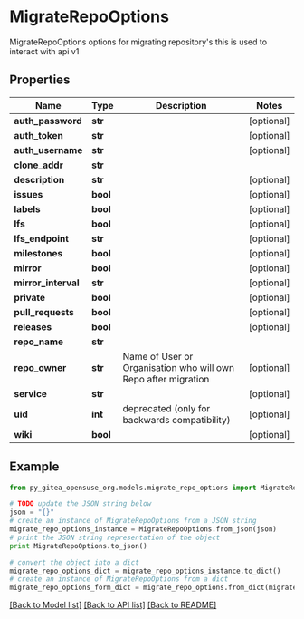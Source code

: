 # MigrateRepoOptions

MigrateRepoOptions options for migrating repository's this is used to interact with api v1

## Properties

Name | Type | Description | Notes
------------ | ------------- | ------------- | -------------
**auth_password** | **str** |  | [optional] 
**auth_token** | **str** |  | [optional] 
**auth_username** | **str** |  | [optional] 
**clone_addr** | **str** |  | 
**description** | **str** |  | [optional] 
**issues** | **bool** |  | [optional] 
**labels** | **bool** |  | [optional] 
**lfs** | **bool** |  | [optional] 
**lfs_endpoint** | **str** |  | [optional] 
**milestones** | **bool** |  | [optional] 
**mirror** | **bool** |  | [optional] 
**mirror_interval** | **str** |  | [optional] 
**private** | **bool** |  | [optional] 
**pull_requests** | **bool** |  | [optional] 
**releases** | **bool** |  | [optional] 
**repo_name** | **str** |  | 
**repo_owner** | **str** | Name of User or Organisation who will own Repo after migration | [optional] 
**service** | **str** |  | [optional] 
**uid** | **int** | deprecated (only for backwards compatibility) | [optional] 
**wiki** | **bool** |  | [optional] 

## Example

```python
from py_gitea_opensuse_org.models.migrate_repo_options import MigrateRepoOptions

# TODO update the JSON string below
json = "{}"
# create an instance of MigrateRepoOptions from a JSON string
migrate_repo_options_instance = MigrateRepoOptions.from_json(json)
# print the JSON string representation of the object
print MigrateRepoOptions.to_json()

# convert the object into a dict
migrate_repo_options_dict = migrate_repo_options_instance.to_dict()
# create an instance of MigrateRepoOptions from a dict
migrate_repo_options_form_dict = migrate_repo_options.from_dict(migrate_repo_options_dict)
```
[[Back to Model list]](../README.md#documentation-for-models) [[Back to API list]](../README.md#documentation-for-api-endpoints) [[Back to README]](../README.md)


